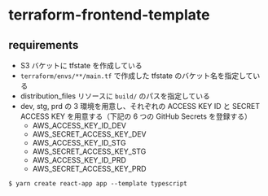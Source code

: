 # terraform-frontend-template

## requirements

-   S3 バケットに tfstate を作成している
-   `terraform/envs/**/main.tf` で作成した tfstate のバケット名を指定している
-   distribution_files リソースに `build/` のパスを指定している
-   dev, stg, prd の 3 環境を用意し、それぞれの ACCESS KEY ID と SECRET ACCESS KEY を用意する（下記の 6 つの GitHub Secrets を登録する）
    -   AWS_ACCESS_KEY_ID_DEV
    -   AWS_SECRET_ACCESS_KEY_DEV
    -   AWS_ACCESS_KEY_ID_STG
    -   AWS_SECRET_ACCESS_KEY_STG
    -   AWS_ACCESS_KEY_ID_PRD
    -   AWS_SECRET_ACCESS_KEY_PRD

```
$ yarn create react-app app --template typescript
```
